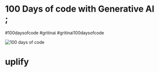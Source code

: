 # 100 Days of code with Generative AI ;

#100daysofcode #gritinai #gritinai100daysofcode

![100 days of code](https://github.com/GritinAI/100DaysofCodeGenerativeAI/blob/main/Images/100DOC.jpg)
# uplify
